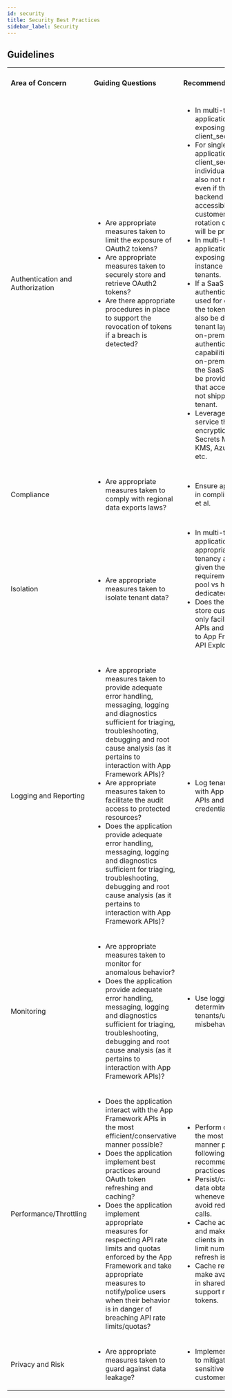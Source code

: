 ```yaml
---
id: security
title: Security Best Practices
sidebar_label: Security
---
```


## Guidelines

<table cellpadding="1">
<tbody>
<tr>
<td>
<h4>Area of Concern</h4>
</td>
<td>
<h4>Guiding Questions</h4>
</td>
<td>
<h4>Recommended Practice(s)</h4>
</td>
</tr>
<tr>
<td>Authentication and Authorization</td>
<td>
<ul>
<li>Are appropriate measures taken to limit the exposure of OAuth2 tokens?</li>
<li>Are appropriate measures taken to securely store and retrieve OAuth2 tokens?</li>
<li>Are there appropriate procedures in place to support the revocation of tokens if a breach is detected?</li>
</ul>
</td>
<td>
<ul>
<li>In multi-tenant SaaS applications, avoid exposing the shared client_secret to tenants.</li>
<li>For single-tenant SaaS applications, storing client_secret within individual instances is also not recommended, even if the instance backend is not directly accessible by customers. The reason is rotation of credentials will be problematic.</li>
<li>In multi-tenant SaaS applications, avoid exposing the instance&nbsp;refresh_token&nbsp;to tenants.</li>
<li>If a SaaS multi-tenant authentication proxy is used for on-prem apps, the token refresh should also be done the multi-tenant layer and not the on-prem instance. Also, authentication capabilities between the on-prem instance and the SaaS proxy should be provided to guarantee that access_tokens are not shipped to the wrong tenant.</li>
<li>Leverage an external service that handles encryption, e.g. AWS Secrets Manager, GCP KMS, Azure KeyVault, etc.</li>
</ul>
</td>
</tr>
<tr>
<td>Compliance</td>
<td>
<ul>
<li>Are appropriate measures taken to comply with regional data exports laws?</li>
</ul>
</td>
<td>
<ul>
<li>Ensure applications are in compliance with GDPR et al.</li>
</ul>
</td>
</tr>
<tr>
<td>Isolation</td>
<td>
<ul>
<li>Are appropriate measures taken to isolate tenant data?</li>
</ul>
</td>
<td>
<ul>
<li>In multi-tenant SaaS applications, choose the appropriate multi-tenancy architecture given the use-case and requirements, i.e. shared pool vs hybrid vs dedicated tables.</li>
<li>Does the app actually store customer data or only facilitate access to APIs and write data back to App Framework, e.g. API Explorer?</li>
</ul>
</td>
</tr>
<tr>
<td>Logging and Reporting</td>
<td>
<ul>
<li>Are appropriate measures taken to provide adequate error handling, messaging, logging and diagnostics sufficient for triaging, troubleshooting, debugging and root cause analysis (as it pertains to interaction with App Framework APIs)?</li>
<li>Are appropriate measures taken to facilitate the audit access to protected resources?</li>
<li>Does the application provide adequate error handling, messaging, logging and diagnostics sufficient for triaging, troubleshooting, debugging and root cause analysis (as it pertains to interaction with App Framework APIs)?</li>
</ul>
</td>
<td>
<ul>
<li>Log tenant interactions with App Framework APIs and OAuth2 credential store.</li>
</ul>
</td>
</tr>
<tr>
<td>Monitoring</td>
<td>
<ul>
<li>Are appropriate measures taken to monitor for anomalous behavior?</li>
<li>Does the application provide adequate error handling, messaging, logging and diagnostics sufficient for triaging, troubleshooting, debugging and root cause analysis (as it pertains to interaction with App Framework APIs)?</li>
</ul>
</td>
<td>
<ul>
<li>Use logging to help determine when tenants/users are misbehaving.</li>
</ul>
</td>
</tr>
<tr>
<td>Performance/Throttling</td>
<td>
<ul>
<li>Does the application interact with the App Framework APIs in the most efficient/conservative manner possible?</li>
<li>Does the application implement best practices around OAuth token refreshing and caching?</li>
<li>Does the application implement appropriate measures for respecting API rate limits and quotas enforced by the App Framework and take appropriate measures to notify/police users when their behavior is in danger of breaching API rate limits/quotas?</li>
</ul>
</td>
<td>
<ul>
<li>Perform queries/polls in the most efficient manner possible, e.g. following recommended/best practices.</li>
<li>Persist/cache and reuse data obtained from APIs whenever possible, to avoid redundant API calls.</li>
<li>Cache access tokens and make available to clients in shared store to limit number of times a refresh is required.</li>
<li>Cache refresh token and make available to clients in shared store to support rolling refresh tokens.</li>
</ul>
</td>
</tr>
<tr>
<td>Privacy and Risk</td>
<td>
<ul>
<li>Are appropriate measures taken to guard against data leakage?</li>
</ul>
</td>
<td>
<ul>
<li>Implement safe guards to mitigate leakage of sensitive data, i.e. customer data.</li>
</ul>
</td>
</tr>
</tbody>
</table>
